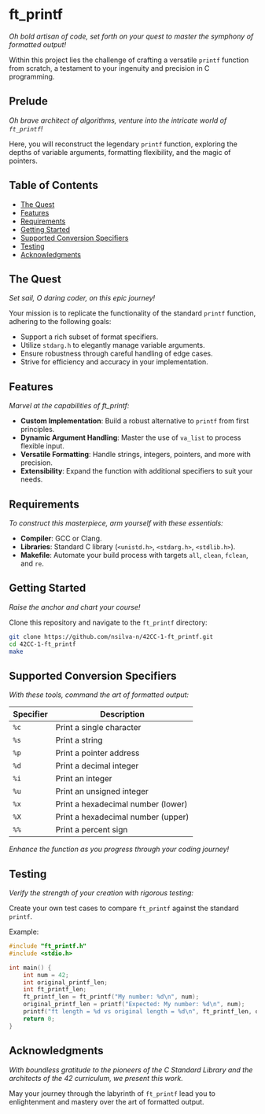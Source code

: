 # ft_printf

*Oh bold artisan of code, set forth on your quest to master the symphony of formatted output!*

Within this project lies the challenge of crafting a versatile `printf` function from scratch, a testament to your ingenuity and precision in C programming.

## Prelude

*Oh brave architect of algorithms, venture into the intricate world of `ft_printf`!* 

Here, you will reconstruct the legendary `printf` function, exploring the depths of variable arguments, formatting flexibility, and the magic of pointers.

## Table of Contents

- [The Quest](#the-quest)
- [Features](#features)
- [Requirements](#requirements)
- [Getting Started](#getting-started)
- [Supported Conversion Specifiers](#supported-conversion-specifiers)
- [Testing](#testing)
- [Acknowledgments](#acknowledgments)

## The Quest

*Set sail, O daring coder, on this epic journey!*

Your mission is to replicate the functionality of the standard `printf` function, adhering to the following goals:
- Support a rich subset of format specifiers.
- Utilize `stdarg.h` to elegantly manage variable arguments.
- Ensure robustness through careful handling of edge cases.
- Strive for efficiency and accuracy in your implementation.

## Features

*Marvel at the capabilities of ft_printf:*

- **Custom Implementation**: Build a robust alternative to `printf` from first principles.
- **Dynamic Argument Handling**: Master the use of `va_list` to process flexible input.
- **Versatile Formatting**: Handle strings, integers, pointers, and more with precision.
- **Extensibility**: Expand the function with additional specifiers to suit your needs.

## Requirements

*To construct this masterpiece, arm yourself with these essentials:*

- **Compiler**: GCC or Clang.
- **Libraries**: Standard C library (`<unistd.h>`, `<stdarg.h>`, `<stdlib.h>`).
- **Makefile**: Automate your build process with targets `all`, `clean`, `fclean`, and `re`.

## Getting Started

*Raise the anchor and chart your course!*

Clone this repository and navigate to the `ft_printf` directory:
```bash
git clone https://github.com/nsilva-n/42CC-1-ft_printf.git
cd 42CC-1-ft_printf
make
```

## Supported Conversion Specifiers

*With these tools, command the art of formatted output:*

| Specifier | Description                        |
|-----------|------------------------------------|
| `%c`      | Print a single character           |
| `%s`      | Print a string                     |
| `%p`      | Print a pointer address            |
| `%d`      | Print a decimal integer            |
| `%i`      | Print an integer                   |
| `%u`      | Print an unsigned integer          |
| `%x`      | Print a hexadecimal number (lower) |
| `%X`      | Print a hexadecimal number (upper) |
| `%%`      | Print a percent sign               |

*Enhance the function as you progress through your coding journey!*

## Testing

*Verify the strength of your creation with rigorous testing:*

Create your own test cases to compare `ft_printf` against the standard `printf`.

Example:
```c
#include "ft_printf.h"
#include <stdio.h>

int main() {
    int num = 42;
    int original_printf_len;
    int ft_printf_len;
    ft_printf_len = ft_printf("My number: %d\n", num);
    original_printf_len = printf("Expected: My number: %d\n", num);
    printf("ft length = %d vs original length = %d\n", ft_printf_len, original_printf_len);
    return 0;
}
```

## Acknowledgments

*With boundless gratitude to the pioneers of the C Standard Library and the architects of the 42 curriculum, we present this work.*

May your journey through the labyrinth of `ft_printf` lead you to enlightenment and mastery over the art of formatted output.
